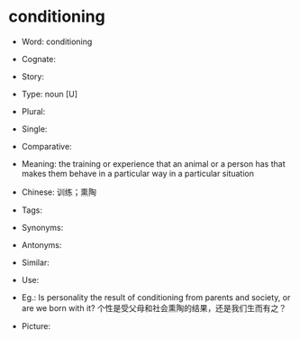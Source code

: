 # conditioning

- Word: conditioning
- Cognate: 
- Story: 

- Type: noun [U]
- Plural: 
- Single: 
- Comparative: 
- Meaning: the training or experience that an animal or a person has that makes them behave in a particular way in a particular situation
- Chinese: 训练；熏陶
- Tags: 
- Synonyms: 
- Antonyms: 
- Similar: 
- Use: 
- Eg.: Is personality the result of conditioning from parents and society, or are we born with it? 个性是受父母和社会熏陶的结果，还是我们生而有之？
- Picture: 

